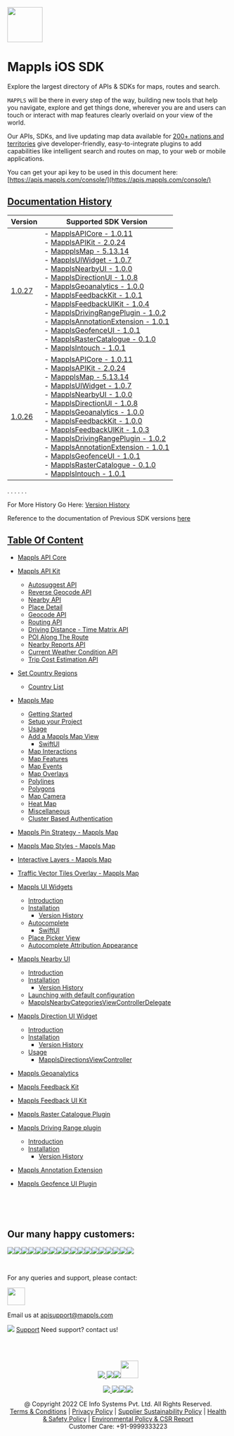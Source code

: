 [<img src="https://about.mappls.com/images/mappls-b-logo.svg" height="80"/> </p>](https://www.mapmyindia.com/api)

# Mappls iOS SDK
Explore the largest directory of APIs & SDKs for maps, routes and search.

`MAPPLS` will be there in every step of the way, building new tools that help you navigate, explore and get things done, wherever you are and users can touch or interact with map features clearly overlaid on your view of the world.

Our APIs, SDKs, and live updating map data available for [200+ nations and territories](https://github.com/MapmyIndia/mapmyindia-rest-api/blob/master/docs/countryISO.md) give developer-friendly, easy-to-integrate plugins to add capabilities like intelligent
search and routes on map, to your web or mobile applications.

You can get your api key to be used in this document here: [https://apis.mappls.com/console/](https://apis.mappls.com/console/)

## [Documentation History](#Documentation-History)

| Version | Supported SDK Version |
| ------- | --------------------- |
| [1.0.27](./docs/v1.0.27/README.md) | - [MapplsAPICore - 1.0.11](./docs/v1.0.27/MapplsAPICore.md) <br/> - [MapplsAPIKit - 2.0.24](./docs/v1.0.27/MapplsAPIKit.md) <br/> - [MappplsMap - 5.13.14](./docs/v1.0.27/MapplsMap.md#Vector-iOS-Map) <br/> - [MapplsUIWidget - 1.0.7](./docs/v1.0.27/MapplsUIWidgets.md) <br/> - [MapplsNearbyUI - 1.0.0](./docs/v1.0.27/MapplsNearbyUI.md) <br/> - [MapplsDirectionUI - 1.0.8](./docs/v1.0.27/MapplsDirectionUI.md) <br/> - [MapplsGeoanalytics - 1.0.0](./docs/v1.0.27/MapplsGeoanalytics.md) <br/> - [MapplsFeedbackKit - 1.0.1](./docs/v1.0.27/MapplsFeedbackKit.md) <br/> - [MapplsFeedbackUIKit - 1.0.4](./docs/v1.0.27/MapplsFeedbackUIKit.md) <br/> - [MapplsDrivingRangePlugin - 1.0.2](./docs/v1.0.27/MapplsDrivingRangePlugin.md) <br/> - [MapplsAnnotationExtension - 1.0.1](./docs/v1.0.27/MapplsAnnotationExtension.md) <br/> - [MapplsGeofenceUI - 1.0.1](./docs/v1.0.27/MapplsGeofenceUI.md) <br/> - [MapplsRasterCatalogue - 0.1.0](./docs/v1.0.27/RasterCatalouge.md) <br/> - [MapplsIntouch - 1.0.1](./docs/v1.0.27/MapplsIntouch.md)|
| [1.0.26](./docs/v1.0.26/README.md) | - [MapplsAPICore - 1.0.11](./docs/v1.0.26/MapplsAPICore.md) <br/> - [MapplsAPIKit - 2.0.24](./docs/v1.0.26/MapplsAPIKit.md) <br/> - [MappplsMap - 5.13.14](./docs/v1.0.26/MapplsMap.md#Vector-iOS-Map) <br/> - [MapplsUIWidget - 1.0.7](./docs/v1.0.26/MapplsUIWidgets.md) <br/> - [MapplsNearbyUI - 1.0.0](./docs/v1.0.26/MapplsNearbyUI.md) <br/> - [MapplsDirectionUI - 1.0.8](./docs/v1.0.26/MapplsDirectionUI.md) <br/> - [MapplsGeoanalytics - 1.0.0](./docs/v1.0.26/MapplsGeoanalytics.md) <br/> - [MapplsFeedbackKit - 1.0.0](./docs/v1.0.26/MapplsFeedbackKit.md) <br/> - [MapplsFeedbackUIKit - 1.0.3](./docs/v1.0.26/MapplsFeedbackUIKit.md) <br/> - [MapplsDrivingRangePlugin - 1.0.2](./docs/v1.0.26/MapplsDrivingRangePlugin.md) <br/> - [MapplsAnnotationExtension - 1.0.1](./docs/v1.0.26/MapplsAnnotationExtension.md) <br/> - [MapplsGeofenceUI - 1.0.1](./docs/v1.0.26/MapplsGeofenceUI.md) <br/> - [MapplsRasterCatalogue - 0.1.0](./docs/v1.0.26/RasterCatalouge.md) <br/> - [MapplsIntouch - 1.0.1](./docs/v1.0.26/MapplsIntouch.md)|
. . . . . .

For More History Go Here: [Version History](./Version-History.md)

Reference to the documentation of Previous SDK versions [here](https://github.com/mappls-api/mapmyindia-maps-vectorSDK-iOS)

## [Table Of Content](#Table-Of-Content)
- [Mappls API Core](./docs/v1.0.27/MapplsAPICore.md)[](#Mappls-API-Core)

- [Mappls API Kit](./docs/v1.0.27/MapplsAPIKit.md)
    * [Autosuggest API](./docs/v1.0.27/MapplsAPIKit.md#Autosuggest-API)
    * [Reverse Geocode API](./docs/v1.0.27/MapplsAPIKit.md#Reverse-Geocoding-API)
    * [Nearby API](./docs/v1.0.27/MapplsAPIKit.md#Nearby-API)
    * [Place Detail](./docs/v1.0.27/MapplsAPIKit.md#Place-Detail)
    * [Geocode API](./docs/v1.0.27/MapplsAPIKit.md#Geocoding-API)
    * [Routing API](./docs/v1.0.27/MapplsAPIKit.md#Routing-API)
    * [Driving Distance - Time Matrix API](./docs/v1.0.27/MapplsAPIKit.md#Driving-Distance-Time-Matrix-API)
    * [POI Along The Route](./docs/v1.0.27/MapplsAPIKit.md#POI-Along-The-Route-API)
    * [Nearby Reports API](./docs/v1.0.27/MapplsAPIKit.md#Nearby-Reports-API)
    * [Current Weather Condition API](./docs/v1.0.27/MapplsAPIKit.md#Current-Weather-Condition-API)
    * [Trip Cost Estimation API](./docs/v1.0.27/MapplsAPIKit.md#Trip-Cost-Estimation-API)

- [Set Country Regions](./docs/v1.0.27/Regions.md)
    - [Country List](https://github.com/mappls-api/mapmyindia-rest-api/blob/master/docs/countryISO.md)

- [Mappls Map](./docs/v1.0.27/MapplsMap.md#Vector-iOS-Map)
    * [Getting Started](./docs/v1.0.27/MapplsMap.md#Getting-Started)
    * [Setup your Project](./docs/v1.0.27/MapplsMap.md#Setup-your-Project)
    * [Usage](./docs/v1.0.27/MapplsMap.md#Usage)    
    * [Add a Mappls Map View](./docs/v1.0.27/MapplsMap.md#Add-a-Mappls-Map-View)
        * [SwiftUI](./docs/v1.0.27/MapplsMap.md#SwiftUI)
    * [Map Interactions](./docs/v1.0.27/MapplsMap.md#Map-Interactions)
    * [Map Features](./docs/v1.0.27/MapplsMap.md#Map-Features)
    * [Map Events](./docs/v1.0.27/MapplsMap.md#Map-Events)
    * [Map Overlays](./docs/v1.0.27/MapplsMap.md#Map-Overlays)
    * [Polylines](./docs/v1.0.27/MapplsMap.md#Polylines)
    * [Polygons](./docs/v1.0.27/MapplsMap.md#Polygons)
    * [Map Camera](./docs/v1.0.27/MapplsMap.md#Map-Camera)
    * [Heat Map](./docs/v1.0.27/MapplsHeatMap.md)
    * [Miscellaneous](./docs/v1.0.27/MapplsMap.md#Miscellaneous)
    * [Cluster Based Authentication](./docs/v1.0.27/MapplsMap.md#Cluster-Based-Authentication)

- [Mappls Pin Strategy - Mappls Map](./docs/v1.0.27/MapplsPinStrategy.md)

- [Mappls Map Styles - Mappls Map](./docs/v1.0.27/MapplsMapStyle.md)

- [Interactive Layers - Mappls Map](./docs/v1.0.27/InteractiveLayers.md)

- [Traffic Vector Tiles Overlay - Mappls Map](./docs/v1.0.27/MapplsTrafficVectorTileOverlay.md)

- [Mappls UI Widgets](./docs/v1.0.27/MapplsUIWidgets.md)
    - [Introduction](./docs/v1.0.27/MapplsUIWidgets.md#Introduction)
    - [Installation](./docs/v1.0.27/MapplsUIWidgets.md#Installation)
        - [Version History](./docs/v1.0.27/MapplsUIWidgets.md#Version-History)
    - [Autocomplete](./docs/v1.0.27/MapplsUIWidgets.md#Autocomplete)
        - [SwiftUI](./docs/v1.0.27/MapplsUIWidgets.md#SwiftUI-Full-Screen-Control)
    - [Place Picker View](./docs/v1.0.27/MapplsUIWidgets.md#Place-Picker-View)
    - [Autocomplete Attribution Appearance](./docs/v1.0.27/MapplsUIWidgets.md#Autocomplete-Attribution-Appearance)

- [Mappls Nearby UI](./docs/v1.0.27/MapplsNearbyUI.md)
    - [Introduction](./docs/v1.0.27/MapplsNearbyUI.md#Introduction)
    - [Installation](./docs/v1.0.27/MapplsNearbyUI.md#Installation)
        - [Version History](./docs/v1.0.27/MapplsNearbyUI.md#Version-History)
    - [Launching with default configuration](./docs/v1.0.27/MapplsNearbyUI.md#Launching-with-default-configuration)
    - [MapplsNearbyCategoriesViewControllerDelegate](./docs/v1.0.27/MapplsNearbyUI.md#MapplsNearbyCategoriesViewControllerDelegate)

- [Mappls Direction UI Widget](./docs/v1.0.27/MapplsDirectionUI.md)
    - [Introduction](./docs/v1.0.27/MapplsDirectionUI.md#Introduction)
    - [Installation](./docs/v1.0.27/MapplsDirectionUI.md#Installation)
        - [Version History](./docs/v1.0.27/MapplsDirectionUI.md#Version-History)
    - [Usage](./docs/v1.0.27/MapplsDirectionUI.md#Usage)
        - [MapplsDirectionsViewController](./docs/v1.0.27/MapplsDirectionUI.md#MapplsDirectionsViewController)

- [Mappls Geoanalytics](./docs/v1.0.27/MapplsGeoanalytics.md)

- [Mappls Feedback Kit](./docs/v1.0.27/MapplsFeedbackKit.md)

- [Mappls Feedback UI Kit](./docs/v1.0.27/MapplsFeedbackUIKit.md)

- [Mappls Raster Catalogue Plugin](./docs/v1.0.27/RasterCatalouge.md)

- [Mappls Driving Range plugin](./docs/v1.0.27/MapplsDrivingRangePlugin.md)
  - [Introduction](./docs/v1.0.27/MapplsDrivingRangePlugin.md#Introduction)
  - [Installation](./docs/v1.0.27/MapplsDrivingRangePlugin.md#Installation)
      - [Version History](./docs/v1.0.27/MapplsDrivingRangePlugin.md#Version-History)

- [Mappls Annotation Extension](./docs/v1.0.27/MapplsAnnotationExtension.md)

- [Mappls Geofence UI Plugin](./docs/v1.0.27/MapplsGeofenceUI.md)

<br><br><br>

## Our many happy customers:

![](https://www.mapmyindia.com/api/img/logos1/PhonePe.png)![](https://www.mapmyindia.com/api/img/logos1/Arya-Omnitalk.png)![](https://www.mapmyindia.com/api/img/logos1/delhivery.png)![](https://www.mapmyindia.com/api/img/logos1/hdfc.png)![](https://www.mapmyindia.com/api/img/logos1/TVS.png)![](https://www.mapmyindia.com/api/img/logos1/Paytm.png)![](https://www.mapmyindia.com/api/img/logos1/FastTrackz.png)![](https://www.mapmyindia.com/api/img/logos1/ICICI-Pru.png)![](https://www.mapmyindia.com/api/img/logos1/LeanBox.png)![](https://www.mapmyindia.com/api/img/logos1/MFS.png)![](https://www.mapmyindia.com/api/img/logos1/TTSL.png)![](https://www.mapmyindia.com/api/img/logos1/Novire.png)![](https://www.mapmyindia.com/api/img/logos1/OLX.png)![](https://www.mapmyindia.com/api/img/logos1/sun-telematics.png)![](https://www.mapmyindia.com/api/img/logos1/Sensel.png)![](https://www.mapmyindia.com/api/img/logos1/TATA-MOTORS.png)![](https://www.mapmyindia.com/api/img/logos1/Wipro.png)![](https://www.mapmyindia.com/api/img/logos1/Xamarin.png)

<br>

For any queries and support, please contact:

[<img src="https://about.mappls.com/images/mappls-b-logo.svg" height="40"/> </p>](https://about.mappls.com/api/)

Email us at [apisupport@mappls.com](mailto:apisupport@mappls.com)

![](https://www.mapmyindia.com/api/img/icons/support.png)
[Support](https://about.mappls.com/contact/)
Need support? contact us!

<br></br>

[<p align="center"> <img src="https://www.mapmyindia.com/api/img/icons/stack-overflow.png"/> ](https://stackoverflow.com/questions/tagged/mappls-api)[![](https://www.mapmyindia.com/api/img/icons/blog.png)](https://about.mappls.com/blog/)[![](https://www.mapmyindia.com/api/img/icons/gethub.png)](https://github.com/mappls-api)[<img src="https://mmi-api-team.s3.ap-south-1.amazonaws.com/API-Team/npm-logo.one-third%5B1%5D.png" height="40"/> </p>](https://www.npmjs.com/org/mapmyindia) 

[<p align="center"> <img src="https://www.mapmyindia.com/june-newsletter/icon4.png"/> ](https://www.facebook.com/Mapplsofficial)[![](https://www.mapmyindia.com/june-newsletter/icon2.png)](https://twitter.com/mappls)[![](https://www.mapmyindia.com/newsletter/2017/aug/llinkedin.png)](https://www.linkedin.com/company/mappls/)[![](https://www.mapmyindia.com/june-newsletter/icon3.png)](https://www.youtube.com/channel/UCAWvWsh-dZLLeUU7_J9HiOA)

<div align="center">@ Copyright 2022 CE Info Systems Pvt. Ltd. All Rights Reserved.</div>

<div align="center"> <a href="https://about.mappls.com/api/terms-&-conditions">Terms & Conditions</a> | <a href="https://www.mappls.com/about/privacy-policy">Privacy Policy</a> | <a href="https://www.mappls.com/pdf/mappls-sustainability-policy-healt-labour-rules-supplir-sustainability.pdf">Supplier Sustainability Policy</a> | <a href="https://www.mappls.com/pdf/Health-Safety-Management.pdf">Health & Safety Policy</a> | <a href="https://www.mappls.com/pdf/Environment-Sustainability-Policy-CSR-Report.pdf">Environmental Policy & CSR Report</a>

<div align="center">Customer Care: +91-9999333223</div>
